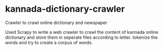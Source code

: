# kannada-dictionary-crawler
Crawler to crawl online dictionary and newspaper

Used Scrapy to write a web crawler to crawl the content of kannada online dictionary and store them in seperate files according to letter.
tokenize the words and try to create a corpus of words.
